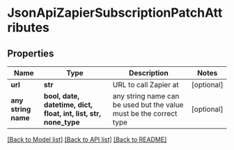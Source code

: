 # JsonApiZapierSubscriptionPatchAttributes


## Properties
Name | Type | Description | Notes
------------ | ------------- | ------------- | -------------
**url** | **str** | URL to call Zapier at | [optional] 
**any string name** | **bool, date, datetime, dict, float, int, list, str, none_type** | any string name can be used but the value must be the correct type | [optional]

[[Back to Model list]](../README.md#documentation-for-models) [[Back to API list]](../README.md#documentation-for-api-endpoints) [[Back to README]](../README.md)


